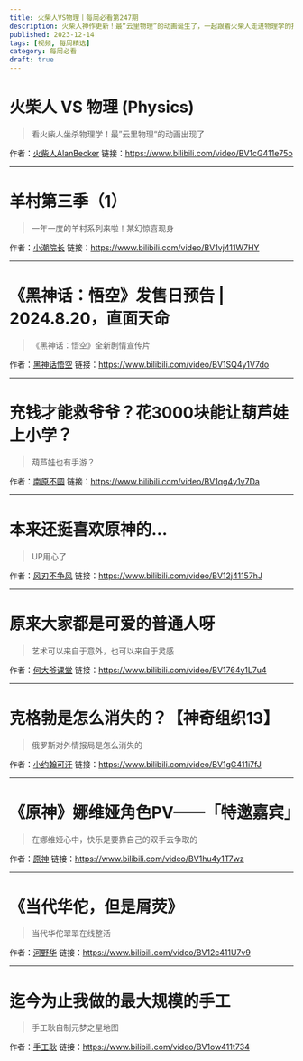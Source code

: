 ```yaml
---
title: 火柴人VS物理丨每周必看第247期
description: 火柴人神作更新！最“云里物理”的动画诞生了，一起跟着火柴人走进物理学的抽象世界~
published: 2023-12-14
tags: [视频, 每周精选]
category: 每周必看
draft: true
---
```


# 火柴人 VS 物理 (Physics)
> 看火柴人坐杀物理学！最”云里物理“的动画出现了

作者：[火柴人AlanBecker](https://space.bilibili.com/519253600)
链接：https://www.bilibili.com/video/BV1cG411e75o

---

# 羊村第三季（1）
> 一年一度的羊村系列来啦！某幻惊喜现身

作者：[小潮院长](https://space.bilibili.com/5970160)
链接：https://www.bilibili.com/video/BV1vj411W7HY

---

# 《黑神话：悟空》发售日预告 | 2024.8.20，直面天命
> 《黑神话：悟空》全新剧情宣传片

作者：[黑神话悟空](https://space.bilibili.com/642389251)
链接：https://www.bilibili.com/video/BV1SQ4y1V7do

---

# 充钱才能救爷爷？花3000块能让葫芦娃上小学？
> 葫芦娃也有手游？

作者：[南原不圆](https://space.bilibili.com/83987060)
链接：https://www.bilibili.com/video/BV1qg4y1y7Da

---

# 本来还挺喜欢原神的...
> UP用心了

作者：[风刃不争风](https://space.bilibili.com/3494380348377443)
链接：https://www.bilibili.com/video/BV12j41157hJ

---

# 原来大家都是可爱的普通人呀
> 艺术可以来自于意外，也可以来自于灵感

作者：[何大爷课堂](https://space.bilibili.com/1809567655)
链接：https://www.bilibili.com/video/BV1764y1L7u4

---

# 克格勃是怎么消失的？【神奇组织13】
> 俄罗斯对外情报局是怎么消失的

作者：[小约翰可汗](https://space.bilibili.com/23947287)
链接：https://www.bilibili.com/video/BV1gG411i7fJ

---

# 《原神》娜维娅角色PV——「特邀嘉宾」
> 在娜维娅心中，快乐是要靠自己的双手去争取的

作者：[原神](https://space.bilibili.com/401742377)
链接：https://www.bilibili.com/video/BV1hu4y1T7wz

---

# 《当代华佗，但是屑荧》
> 当代华佗翠翠在线整活

作者：[河野华](https://space.bilibili.com/18343098)
链接：https://www.bilibili.com/video/BV12c411U7v9

---

# 迄今为止我做的最大规模的手工
> 手工耿自制元梦之星地图

作者：[手工耿](https://space.bilibili.com/280793434)
链接：https://www.bilibili.com/video/BV1ow411t734

